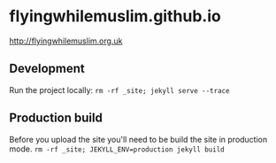 # flyingwhilemuslim.github.io
http://flyingwhilemuslim.org.uk

## Development
Run the project locally:
`rm -rf _site; jekyll serve --trace`

## Production build
Before you upload the site you'll need to be build the site in production mode.
`rm -rf _site; JEKYLL_ENV=production jekyll build`
